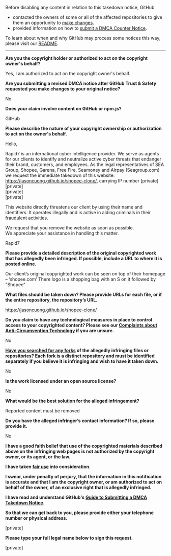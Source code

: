 Before disabling any content in relation to this takedown notice, GitHub
- contacted the owners of some or all of the affected repositories to give them an opportunity to [make changes](https://docs.github.com/en/github/site-policy/dmca-takedown-policy#a-how-does-this-actually-work).
- provided information on how to [submit a DMCA Counter Notice](https://docs.github.com/en/articles/guide-to-submitting-a-dmca-counter-notice).

To learn about when and why GitHub may process some notices this way, please visit our [README](https://github.com/github/dmca/blob/master/README.md#anatomy-of-a-takedown-notice).

---

**Are you the copyright holder or authorized to act on the copyright owner's behalf?**  
  
Yes, I am authorized to act on the copyright owner's behalf.  
  
**Are you submitting a revised DMCA notice after GitHub Trust & Safety requested you make changes to your original notice?**  
  
No  
  
**Does your claim involve content on GitHub or npm.js?**  
  
GitHub  
  
**Please describe the nature of your copyright ownership or authorization to act on the owner's behalf.**  
  
Hello,  
  
Rapid7 is an international cyber intelligence provider. We serve as agents for our clients to identify and neutralize active cyber threats that endanger their brand, customers, and employees. As the legal representatives of SEA Group, Shopee, Garena, Free Fire, Seamoney and Airpay (Seagroup.com) we request the immediate takedown of this website: https://jasoncuong.github.io/shopee-clone/, carrying IP number [private]   
[private]   
[private]    
[private]    
  
This website directly threatens our client by using their name and identifiers. It operates illegally and is active in aiding criminals in their fraudulent activities.  
  
We request that you remove the website as soon as possible.  
We appreciate your assistance in handling this matter.  
  
Rapid7  
  
**Please provide a detailed description of the original copyrighted work that has allegedly been infringed. If possible, include a URL to where it is posted online.**  
  
Our client’s original copyrighted work can be seen on top of their homepage – ‘shopee.com’ There logo is a shopping bag with an S on it followed by "Shopee"  
  
**What files should be taken down? Please provide URLs for each file, or if the entire repository, the repository’s URL.**  
  
https://jasoncuong.github.io/shopee-clone/  
  
**Do you claim to have any technological measures in place to control access to your copyrighted content? Please see our <a href="https://docs.github.com/articles/guide-to-submitting-a-dmca-takedown-notice#complaints-about-anti-circumvention-technology">Complaints about Anti-Circumvention Technology</a> if you are unsure.**  
  
No  
  
**<a href="https://docs.github.com/articles/dmca-takedown-policy#b-what-about-forks-or-whats-a-fork">Have you searched for any forks</a> of the allegedly infringing files or repositories? Each fork is a distinct repository and must be identified separately if you believe it is infringing and wish to have it taken down.**  
  
No  
  
**Is the work licensed under an open source license?**  
  
No  
  
**What would be the best solution for the alleged infringement?**  
  
Reported content must be removed  
  
**Do you have the alleged infringer’s contact information? If so, please provide it.**  
  
No  
  
**I have a good faith belief that use of the copyrighted materials described above on the infringing web pages is not authorized by the copyright owner, or its agent, or the law.**  
  
**I have taken <a href="https://www.lumendatabase.org/topics/22">fair use</a> into consideration.**  
  
**I swear, under penalty of perjury, that the information in this notification is accurate and that I am the copyright owner, or am authorized to act on behalf of the owner, of an exclusive right that is allegedly infringed.**  
  
**I have read and understand GitHub's <a href="https://docs.github.com/articles/guide-to-submitting-a-dmca-takedown-notice/">Guide to Submitting a DMCA Takedown Notice</a>.**  
  
**So that we can get back to you, please provide either your telephone number or physical address.**  
  
[private]   
  
**Please type your full legal name below to sign this request.**  
  
[private]   

